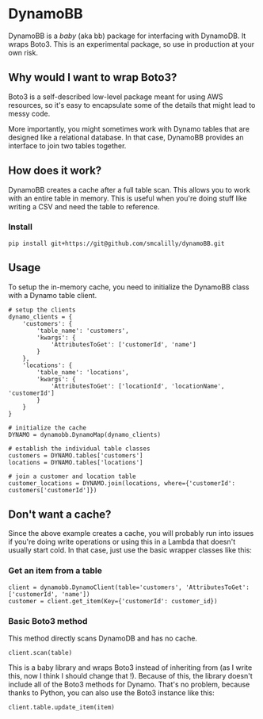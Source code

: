 # DynamoBB
DynamoBB is a *baby* (aka bb) package for interfacing with DynamoDB. It wraps Boto3. This is an experimental package, so use in production at your own risk.

## Why would I want to wrap Boto3?
Boto3 is a self-described low-level package meant for using AWS resources, so it's easy to encapsulate some of the details that might lead to messy code.

More importantly, you might sometimes work with Dynamo tables that are designed like a relational database. In that case, DynamoBB provides an interface to join two tables together.


## How does it work?
DynamoBB creates a cache after a full table scan. This allows you to work with an entire table in memory. This is useful when you're doing stuff like writing a CSV and need the table to reference. 

### Install
```
pip install git+https://git@github.com/smcalilly/dynamoBB.git
```


## Usage
To setup the in-memory cache, you need to initialize the DynamoBB class with a Dynamo table client. 
```
# setup the clients 
dynamo_clients = {
    'customers': {
        'table_name': 'customers',
        'kwargs': {
            'AttributesToGet': ['customerId', 'name']
        }
    },
    'locations': {
        'table_name': 'locations',
        'kwargs': {
            'AttributesToGet': ['locationId', 'locationName', 'customerId']
        }
    }
}

# initialize the cache
DYNAMO = dynamobb.DynamoMap(dynamo_clients)

# establish the individual table classes
customers = DYNAMO.tables['customers']
locations = DYNAMO.tables['locations']

# join a customer and location table
customer_locations = DYNAMO.join(locations, where={'customerId': customers['customerId']})
```

## Don't want a cache?
Since the above example creates a cache, you will probably run into issues if you're doing write operations or using this in a Lambda that doesn't usually start cold. In that case, just use the basic wrapper classes like this:

### Get an item from a table
```
client = dynamobb.DynamoClient(table='customers', 'AttributesToGet': ['customerId', 'name'])
customer = client.get_item(Key={'customerId': customer_id})
```

### Basic Boto3 method
This method directly scans DynamoDB and has no cache.
```
client.scan(table) 
```
This is a baby library and wraps Boto3 instead of inheriting from (as I write this, now I think I should change that !). Because of this, the library doesn't include all of the Boto3 methods for Dynamo. That's no problem, because thanks to Python, you can also use the Boto3 instance like this:
```
client.table.update_item(item)
```
